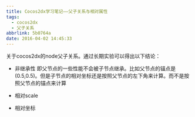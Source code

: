```yaml
---
title: Cocos2dx学习笔记——父子关系与相对属性
tags:
  - cocos2dx
  - 父子关系
abbrlink: 5b0764a
date: 2016-04-02 14:45:33
---
```


关于cocos2dx的node父子关系。通过长期实验可以得出以下结论：
- 非继承性
即父节点的一些性能不会被子节点继承。比如父节点的锚点是(0.5,0.5)。但是子节点的相对坐标还是按照父节点的左下角来计算。而不是按照父节点的锚点来计算


- 相对scale
- 相对坐标
